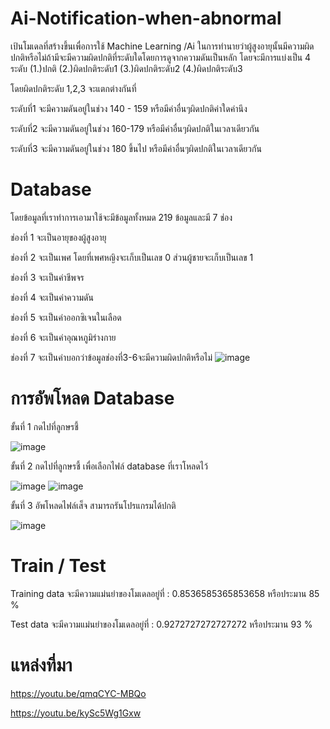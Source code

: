 # Ai-Notification-when-abnormal
เป้นโมเดลที่สร้างขึ้นเพื่อการใช้ Machine Learning /Ai ในการทำนายว่าผู้สูงอายุนั้นมีความผิดปกติหรือไม่ถ้ามีจะมีความผิดปกติที่ระดับใดโดยการดูจากความดันเป็นหลัก
โดยจะมีการแบ่งเป็น 4 ระดับ (1.)ปกติ   (2.)ผิดปกติระดับ1   (3.)ผิดปกติระดับ2   (4.)ผิดปกติระดับ3 

โดยผิดปกติระดับ 1,2,3 จะแตกต่างกันที่ 

ระดับที่1 จะมีความดันอยู่ในช่วง 140 - 159 หรือมีค่าอื่นๆผิดปกติค่าใดค่านึง  

ระดับที่2 จะมีความดันอยู่ในช่วง 160-179 หรือมีค่าอื่นๆผิดปกติในเวลาเดียวกัน

ระดับที่3 จะมีความดันอยู่ในช่วง 180 ขึ้นไป หรือมีค่าอื่นๆผิดปกติในเวลาเดียวกัน

#  Database        
โดยข้อมูลที่เราทำการเอามาใช้จะมีข้อมูลทั้งหมด 219 ข้อมูลและมี 7 ช่อง 

ช่องที่ 1 จะเป็นอายุของผู้สูงอายุ

ช่องที่ 2 จะเป็นเพศ โดยที่เพศหญิงจะเก็บเป็นเลข 0 ส่วนผู้ชายจะเก็บเป็นเลข 1

ช่องที่ 3 จะเป็นค่าชีพจร

ช่องที่ 4 จะเป็นค่าความดัน

ช่องที่ 5 จะเป็นค่าออกซิเจนในเลือด

ช่องที่ 6 จะเป็นค่าอุณหภูมิร่างกาย

ช่องที่ 7 จะเป็นค่าบอกว่าข้อมูลช่องที่3-6จะมีความผิดปกติหรือไม่
![image](https://user-images.githubusercontent.com/96381276/146791180-84eb2408-40d0-44b4-b3f1-9affe8bc90a8.png)

# การอัพโหลด Database 
  ขั้นที่ 1 กดไปที่ลูกษรชี้
  
  ![image](https://user-images.githubusercontent.com/96381276/147100541-647b32cb-d490-456f-b494-05d9c4017c7a.png)

   ขั้นที่ 2 กดไปที่ลูกษรชี้ เพื่อเลือกไฟล์ database ที่เราโหลดไว้
   
   ![image](https://user-images.githubusercontent.com/96381276/147101671-564304c5-9d4e-48c6-a5f1-6d8e139f01bf.png)
![image](https://user-images.githubusercontent.com/96381276/147101815-2ddc4213-a025-4958-9744-4dc2aa0b5102.png)

   ขั้นที่ 3 อัพโหลดไฟล์เส็จ สามารถรันโปรแกรมได้ปกติ
   
   ![image](https://user-images.githubusercontent.com/96381276/147102437-8f3be3bc-2d11-4513-9e01-bd9d588a2b77.png)
  
  
# Train / Test
Training data จะมีความแม่นยำของโมเดลอยู่ที่ :  0.8536585365853658 หรือประมาน 85 %

Test data จะมีความแม่นยำของโมเดลอยู่ที่ :  0.9272727272727272 หรือประมาน 93 %

# แหล่งที่มา
https://youtu.be/qmqCYC-MBQo

https://youtu.be/kySc5Wg1Gxw
